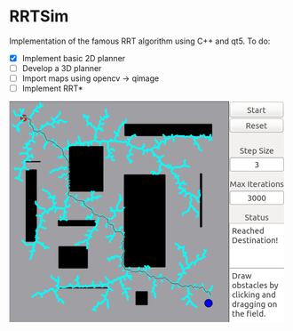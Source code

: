 # RRTSim
Implementation of the famous RRT algorithm using C++ and qt5. 
To do: 
- [x] Implement basic 2D planner 
- [ ] Develop a 3D planner 
- [ ] Import maps using opencv -> qimage
- [ ] Implement RRT* 
 
 ![](/Images/gui.png "GUI")
